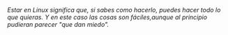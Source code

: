 

_Estar en Linux significa que, si sabes como hacerlo, puedes hacer todo lo que quieras. Y en este caso las cosas son fáciles,aunque al principio pudieran parecer "que dan miedo"._
